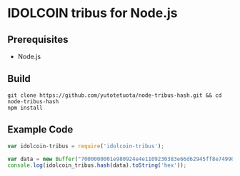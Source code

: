 IDOLCOIN tribus for Node.js
============================

## Prerequisites
* Node.js

## Build
```
git clone https://github.com/yutotetuota/node-tribus-hash.git && cd node-tribus-hash
npm install
```

## Example Code
```javascript
var idolcoin-tribus = require('idolcoin-tribus');

var data = new Buffer("7000000001e980924e4e1109230383e66d62945ff8e749903bea4336755c00000000000051928aff1b4d72416173a8c3948159a09a73ac3bb556aa6bfbcad1a85da7f4c1d13350531e24031b939b9e2b", "hex");
console.log(idolcoin_tribus.hash(data).toString('hex'));
```
